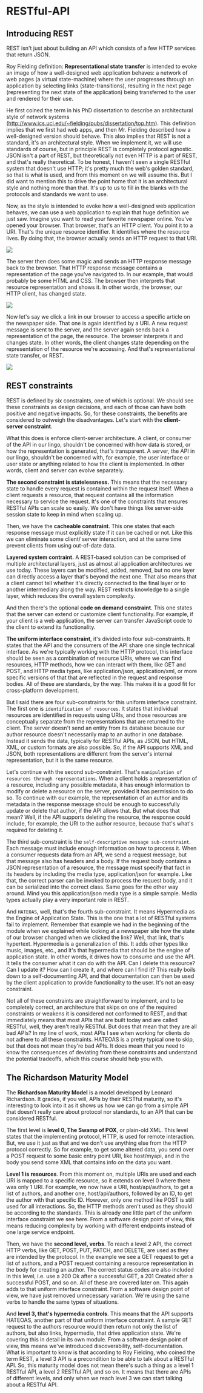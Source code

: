 # RESTful-API

## Introducing REST

REST isn't just about building an API which consists of a few HTTP services that return JSON.

Roy Fielding definition: **Representational state transfer** is intended to evoke an image of how a well-designed web application behaves: a network of web pages (a virtual state-machine) where the user progresses through an application by selecting links (state-transitions), resulting in the next page (representing the next state of the application) being transferred to the user and rendered for their use.

He first coined the term in his PhD dissertation to describe an architectural style of network systems (http://www.ics.uci.edu/~fielding/pubs/dissertation/top.htm). This definition implies that we first had web apps, and then Mr. Fielding described how a well-designed version should behave. This also implies that REST is not a standard, it's an architectural style. When we implement it, we will use standards of course, but in principle REST is completely protocol agnostic. JSON isn't a part of REST, but theoretically not even HTTP is a part of REST, and that's really theoretical. To be honest, I haven't seen a single RESTful system that doesn't use HTTP; it's pretty much the web's golden standard, so that is what is used, and from this moment on we will assume this. But I did want to mention this to drive the point home that it is an architectural style and nothing more than that. It's up to us to fill in the blanks with the protocols and standards we want to use.

Now, as the style is intended to evoke how a well-designed web application behaves, we can use a web application to explain that huge definition we just saw. Imagine you want to read your favorite newspaper online. You've opened your browser. That browser, that's an HTTP client. You point it to a URI. That's the unique resource identifier. It identifies where the resource lives. By doing that, the browser actually sends an HTTP request to that URI.

<img src="https://github.com/KiraDiShira/RESTful-API/blob/master/Images/Rest1.PNG" />

The server then does some magic and sends an HTTP response message back to the browser. That HTTP response message contains a representation of the page you've navigated to. In our example, that would probably be some HTML and CSS. The browser then interprets that resource representation and shows it. In other words, the browser, our HTTP client, has changed state.

<img src="https://github.com/KiraDiShira/RESTful-API/blob/master/Images/Rest2.PNG" />

Now let's say we click a link in our browser to access a specific article on the newspaper side. That one is again identified by a URI. A new request message is sent to the server, and the server again sends back a representation of the page, the resource. The browser interprets it and changes state. In other words, the client changes state depending on the representation of the resource we're accessing. And that's representational state transfer, or REST.

<img src="https://github.com/KiraDiShira/RESTful-API/blob/master/Images/Rest3.PNG" />

## REST constraints

REST is defined by six constraints, one of which is optional. We should see these constraints as design decisions, and each of those can have both positive and negative impacts. So, for these constraints, the benefits are considered to outweigh the disadvantages. Let's start with the **client-server constraint**.

What this does is enforce client-server architecture. A client, or consumer of the API in our lingo, shouldn't be concerned with how data is stored, or how the representation is generated, that's transparent. A server, the API in our lingo, shouldn't be concerned with, for example, the user interface or user state or anything related to how the client is implemented. In other words, client and server can evolve separately.

**The second constraint is statelessness.** This means that the necessary state to handle every request is contained within the request itself. When a client requests a resource, that request contains all the information necessary to service the request. It's one of the constraints that ensures RESTful APIs can scale so easily. We don't have things like server-side session state to keep in mind when scaling up.

Then, we have the **cacheable constraint**. This one states that each response message must explicitly state if it can be cached or not. Like this we can eliminate some client/ server interaction, and at the same time prevent clients from using out-of-date data.

**Layered system contraint.** A REST-based solution can be comprised of multiple architectural layers, just as almost all application architectures we use today. These layers can be modified, added, removed, but no one layer can directly access a layer that's beyond the next one. That also means that a client cannot tell whether it's directly connected to the final layer or to another intermediary along the way. REST restricts knowledge to a single layer, which reduces the overall system complexity.

And then there's the optional **code on demand constraint**. This one states that the server can extend or customize client functionality. For example, if your client is a web application, the server can transfer JavaScript code to the client to extend its functionality.

**The uniform interface constraint**, it's divided into four sub-constraints. It states that the API and the consumers of the API share one single technical interface. As we're typically working with the HTTP protocol, this interface should be seen as a combination of resource URIs, where we can find resources, HTTP methods, how we can interact with them, like GET and POST, and HTTP media types, like application/json, application/xml, or more specific versions of that that are reflected in the request and response bodies. All of these are standards, by the way. This makes it is a good fit for cross-platform development.

But I said there are four sub-constraints for this uniform interface constraint. The first one is `identification of resources`. It states that individual resources are identified in requests using URIs, and those resources are conceptually separate from the representations that are returned to the client. The server doesn't send an entity from its database because our author resource doesn't necessarily map to an author in one database. Instead it sends the data, typically for RESTful APIs, as JSON, but HTML, XML, or custom formats are also possible. So, if the API supports XML and JSON, both representations are different from the server's internal representation, but it is the same resource.

Let's continue with the second sub-constraint. That's `manipulation of resources through representations`. When a client holds a representation of a resource, including any possible metadata, it has enough information to modify or delete a resource on the server, provided it has permission to do so. To continue with our example, the representation of an author and its metadata in the response message should be enough to successfully update or delete that author, if the API allows that. But what does that mean? Well, if the API supports deleting the resource, the response could include, for example, the URI to the author resource, because that's what's required for deleting it.

The third sub-constraint is the `self-descriptive message sub-constraint`. Each message must include enough information on how to process it. When a consumer requests data from an API, we send a request message, but that message also has headers and a body. If the request body contains a JSON representation of a resource, the message must specify that fact in its headers by including the media type, application/json for example. Like that, the correct parser can be invoked to process the request body, and it can be serialized into the correct class. Same goes for the other way around. Mind you this application/json media type is a simple sample. Media types actually play a very important role in REST.

And `HATEOAS`, well, that's the fourth sub-constraint. It means Hypermedia as the Engine of Application State. This is the one that a lot of RESTful systems fail to implement. Remember that example we had in the beginning of the module when we explained while looking at a newspaper site how the state of our browser changed when we clicked the link? Well, that link, that's hypertext. Hypermedia is a generalization of this. It adds other types like music, images, etc., and it's that hypermedia that should be the engine of application state. In other words, it drives how to consume and use the API. It tells the consumer what it can do with the API. Can I delete this resource? Can I update it? How can I create it, and where can I find it? This really boils down to a self-documenting API, and that documentation can then be used by the client application to provide functionality to the user. It's not an easy constraint.

Not all of these constraints are straightforward to implement, and to be completely correct, an architecture that skips on one of the required constraints or weakens it is considered not conformed to REST, and that immediately means that most APIs that are built today and are called RESTful, well, they aren't really RESTful. But does that mean that they are all bad APIs? In my line of work, most APIs I see when working for clients do not adhere to all these constraints. HATEOAS is a pretty typical one to skip, but that does not mean they're bad APIs. It does mean that you need to know the consequences of deviating from these constraints and understand the potential tradeoffs, which this course should help you with.

## The Richardson Maturity Model

The **Richardson Maturity Model** is a model developed by Leonard Richardson. It grades, if you will, APIs by their RESTful maturity, so it's interesting to look into it as it shows us how we can go from a simple API that doesn't really care about protocol nor standards, to an API that can be considered RESTful.

The first level is **level 0, The Swamp of POX**, or plain-old XML. This level states that the implementing protocol, HTTP, is used for remote interaction. But, we use it just as that and we don't use anything else from the HTTP protocol correctly. So for example, to get some altered data, you send over a POST request to some basic entry point URI, like host/myapi, and in the body you send some XML that contains info on the data you want.

**Level 1 is resources**. From this moment on, multiple URIs are used and each URI is mapped to a specific resource, so it extends on level 0 where there was only 1 URI. For example, we now have a URI, host/api/authors, to get a list of authors, and another one, host/api/authors, followed by an ID, to get the author with that specific ID. However, only one method like POST is still used for all interactions. So, the HTTP methods aren't used as they should be according to the standards. This is already one little part of the uniform interface constraint we see here. From a software design point of view, this means reducing complexity by working with different endpoints instead of one large service endpoint.

Then, we have the **second level, verbs**. To reach a level 2 API, the correct HTTP verbs, like GET, POST, PUT, PATCH, and DELETE, are used as they are intended by the protocol. In the example we see a GET request to get a list of authors, and a POST request containing a resource representation in the body for creating an author. The correct status codes are also included in this level, i.e. use a 200 Ok after a successful GET, a 201 Created after a successful POST, and so on. All of these are covered later on. This again adds to that uniform interface constraint. From a software design point of view, we have just removed unnecessary variation. We're using the same verbs to handle the same types of situations.

And **level 3, that's hypermedia controls**. This means that the API supports HATEOAS, another part of that uniform interface constraint. A sample GET request to the authors resource would then return not only the list of authors, but also links, hypermedia, that drive application state. We're covering this in detail in its own module. From a software design point of view, this means we've introduced discoverability, self-documentation. What is important to know is that according to Roy Fielding, who coined the term REST, a level 3 API is a precondition to be able to talk about a RESTful API. So, this maturity model does not mean there's such a thing as a level 1 RESTful API, a level 2 RESTful API, and so on. It means that there are APIs of different levels, and only when we reach level 3 we can start talking about a RESTful API.
